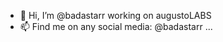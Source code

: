 - 👋 Hi, I’m @badastarr working on augustoLABS
- 📫 Find me on any social media: @badastarr ...

<!---
badastarr/badastarr is a ✨ special ✨ repository because its `README.md` (this file) appears on your GitHub profile.
You can click the Preview link to take a look at your changes.
--->

